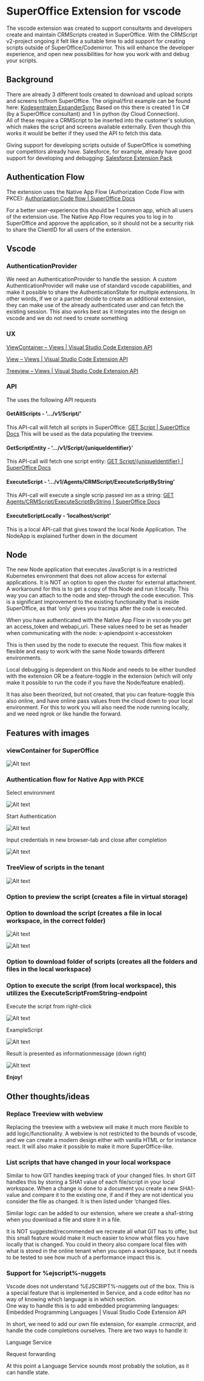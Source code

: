 # SuperOffice Extension for vscode

The vscode extension was created to support consultants and developers create and maintain CRMScripts created in SuperOffice. With the CRMScript v2-project ongoing it felt like a suitable time to add support for creating scripts outside of SuperOffice/Codemirror. This will enhance the developer experience, and open new possibilities for how you work with and debug your scripts.  

## Background

There are already 3 different tools created to download and upload scripts and screens to/from SuperOffice. The original/first example can be found here: [Kodesentralen ExpanderSync][1]
Based on this there is created 1 in C# (by a SuperOffice consultant) and 1 in python (by Cloud Connection).  
All of these require a CRMScript to be inserted into the customer's solution, which makes the script and screens available externally. Even though this works it would be better if they used the API to fetch this data.  

Giving support for developing scripts outside of SuperOffice is something our competitors already have. Salesforce, for example, already have good support for developing and debugging:
[Salesforce Extension Pack][2]

## Authentication Flow

The extension uses the Native App Flow (Authorization Code Flow with PKCE):
[Authorization Code flow | SuperOffice Docs][3]

For a better user-experience this should be 1 common app, which all users of the extension use. The Native App Flow requires you to log in to SuperOffice and approve the application, so it should not be a security risk to share the ClientID for all users of the extension.  

## Vscode

### AuthenticationProvider

We need an AuthenticationProvider to handle the session. A custom AuthenticationProvider will make use of standard vscode capabilities, and make it possible to share the AuthenticationState for multiple extensions. In other words, if we or a partner decide to create an additional extension, they can make use of the already authenticated user and can fetch the existing session.
This also works best as it integrates into the design on vscode and we do not need to create something  

### UX

[ViewContainer – Views | Visual Studio Code Extension API][viewContainerDoc]

[View – Views | Visual Studio Code Extension API][viewsDoc]

[Treeview – Views | Visual Studio Code Extension API][treeViewDoc]

### API

The uses the following API requests

#### GetAllScripts - '.../v1/Script/’

This API-call will fetch all scripts in SuperOffice: [GET Script | SuperOffice Docs][getAllScriptsDoc]
This will be used as the data populating the treeview.

#### GetScriptEntity - ‘.../v1/Script/{uniqueIdentifier}’

This API-call will fetch one script entity: [GET Script/{uniqueIdentifier} | SuperOffice Docs][getScriptEntityDoc]

#### ExecuteScript - ‘.../v1/Agents/CRMScript/ExecuteScriptByString’

This API-call will execute a single scrip passed inn as a string: [GET Agents/CRMScript/ExecuteScriptByString | SuperOffice Docs][executeScriptByStringDoc]

#### ExecuteScriptLocally - ‘localhost/script’

This is a local API-call that gives toward the local Node Application. The NodeApp is explained further down in the document

## Node

The new Node application that executes JavaScript is in a restricted Kubernetes environment that does not allow access for external applications. It is NOT an option to open the cluster for external attachment.  
A workaround for this is to get a copy of this Node and run it locally. This way you can attach to the node and step-through the code execution. This is a significant improvement to the existing functionality that is inside SuperOffice, as that ‘only’ gives you tracings after the code is executed.  

When you have authenticated with the Native App Flow in vscode you get an access_token and webapi_uri. These values need to be set as header when communicating with the node:
x-apiendpoint
x-accesstoken

This is then used by the node to execute the request. This flow makes it flexible and easy to work with the same Node towards different environments.  

Local debugging is dependent on this Node and needs to be either bundled with the extension OR be a feature-toggle in the extension (which will only make it possible to run the code if you have the Node/feature enabled).

It has also been theorized, but not created, that you can feature-toggle this also online, and have online pass values from the cloud down to your local environment. For this to work you will also need the node running locally, and we need ngrok or like handle the forward.  

## Features with images

### viewContainer for SuperOffice

![Alt text](assets/viewContainer.png?raw=true "ViewContainer")

### Authentication flow for Native App with PKCE

Select environment

![Alt text](assets/selectEnvironment.png?raw=true "SelectEnvironment")

Start Authentication

![Alt text](assets/startAuthentication.png?raw=true "startAuthentication")

Input credentials in new browser-tab and close after completion

![Alt text](assets/closeAuthenticationWindow.png?raw=true "startAuthentication")

### TreeView of scripts in the tenant

![Alt text](assets/getScriptsResult.png?raw=true "getScriptsResult")

### Option to preview the script (creates a file in virtual storage)

### Option to download the script (creates a file in local workspace, in the correct folder)

![Alt text](assets/downloadScriptOption.png?raw=true "downloadScriptOption")

![Alt text](assets/scriptCreatedInWorkspace.png?raw=true "scriptCreatedInWorkspace")

### Option to download folder of scripts (creates all the folders and files in the local workspace)

### Option to execute the script (from local workspace), this utilizes the ExecuteScriptFromString-endpoint

Execute the script from right-click

![Alt text](assets/executeScriptOption.png?raw=true "executeScriptOption")

ExampleScript

![Alt text](assets/exampleExecuteScript.png?raw=true "executeResult")

Result is presented as informationmessage (down right)

![Alt text](assets/executeResult.png?raw=true "executeResult")

**Enjoy!**

[1]: [https://community.superoffice.com/en/technical/forums/general-forums/announcements/kodesentralen-releases-expandersync-a-tool-to-get-customizations-into-a-local-file-structure/]
[2]: [https://marketplace.visualstudio.com/items?itemName=salesforce.salesforcedx-vscode]
[3]: [https://docs.superoffice.com/en/authentication/online/sign-in-user/auth-code-flow.html]
[viewContainerDoc]: [https://code.visualstudio.com/api/ux-guidelines/views#view-containers]
[viewsDoc]: [https://code.visualstudio.com/api/ux-guidelines/views]
[treeViewDoc]: [https://code.visualstudio.com/api/ux-guidelines/views#tree-views]
[getAllScriptsDoc]: [https://docs.superoffice.com/en/api/reference/restful/rest/Script/v1Script_GetAll.html]
[getScriptEntityDoc]: [https://docs.superoffice.com/en/api/reference/restful/rest/Script/v1Script_GetCRMScriptByUniqueIdentifier.html]
[executeScriptByStringDoc]: [https://docs.superoffice.com/en/api/reference/restful/agent/CRMScript_Agent/v1CRMScriptAgent_ExecuteScriptByString.html]

## Other thoughts/ideas

### Replace Treeview with webview

Replacing the treeview with a webview will make it much more flexible to add logic/functionality. A webview is not restricted to the bounds of vscode, and we can create a modern design either with vanilla HTML or for instance react. It will also make it possible to make it more SuperOffice-like.

### List scripts that have changed in your local workspace

Similar to how GIT handles keeping track of your changed files. In short GIT handles this by storing a SHA1 value of each file/script in your local workspace. When a change is done to a document you create a new SHA1-value and compare it to the existing one, if and if they are not identical you consider the file as changed. It is then listed under ‘changed files.  

Similar logic can be added to our extension, where we create a sha1-string when you download a file and store it in a file.

It is NOT suggested/recommended we recreate all what GIT has to offer, but this small feature would make it much easier to know what files you have locally that is changed. You could in theory also compare local files with what is stored in the online tenant when you open a workspace, but it needs to be tested to see how much of a performance impact this is.

### Support for %ejscript%-nuggets

Vscode does not understand %EJSCRIPT%-nuggets out of the box. This is a special feature that is implemented in Service, and a code editor has no way of knowing which language is in which section.  
One way to handle this is to add embedded programming languages: Embedded Programming Languages | Visual Studio Code Extension API  

In short, we need to add our own file extension, for example .crmscript, and handle the code completions ourselves. There are two ways to handle it:

Language Service

Request forwarding

At this point a Language Service sounds most probably the solution, as it can handle state.
